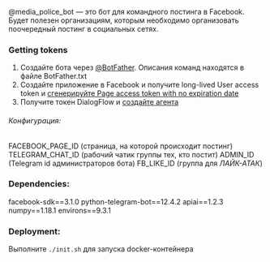 @media_police_bot — это бот для командного постинга в Facebook. Будет полезен организациям, которым необходимо организовать поочередный постинг в социальных сетях.

### Getting tokens

1. Создайте бота через [@BotFather](http://t.me/BotFather "@BotFather"). Описания команд находятся в файле BotFather.txt
2. Создайте приложение в Facebook и получите long-lived User access token и [сгенерируйте Page access token with no expiration date](https://developers.facebook.com/docs/pages/access-tokens/ "сгенерируйте Page access token with no expiration date")
3. Получите токен DialogFlow и [создайте агента](https://habr.com/ru/post/346606/ "создайте агента")

###### Конфигурация:

FACEBOOK_PAGE_ID (страница, на которой происходит постинг)
TELEGRAM_CHAT_ID (рабочий чатик группы тех, кто постит)
ADMIN_ID (Telegram id администраторов бота)
FB_LIKE_ID (группа для *ЛАЙК-АТАК*)

### Dependencies:

facebook-sdk==3.1.0
python-telegram-bot==12.4.2
apiai==1.2.3
numpy==1.18.1
environs==9.3.1

### Deployment:

Выполните `./init.sh` для запуска docker-контейнера